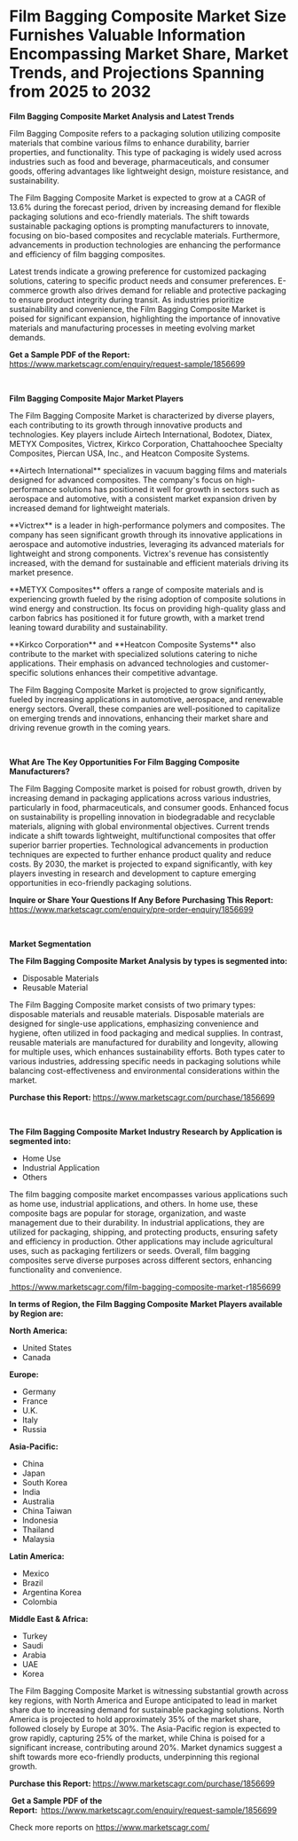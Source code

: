 <p><h1>Film Bagging Composite Market Size Furnishes Valuable Information Encompassing Market Share, Market Trends, and Projections Spanning from 2025 to 2032</h1></p><p><strong>Film Bagging Composite Market Analysis and Latest Trends</strong></p>
<p><p>Film Bagging Composite refers to a packaging solution utilizing composite materials that combine various films to enhance durability, barrier properties, and functionality. This type of packaging is widely used across industries such as food and beverage, pharmaceuticals, and consumer goods, offering advantages like lightweight design, moisture resistance, and sustainability.</p><p>The Film Bagging Composite Market is expected to grow at a CAGR of 13.6% during the forecast period, driven by increasing demand for flexible packaging solutions and eco-friendly materials. The shift towards sustainable packaging options is prompting manufacturers to innovate, focusing on bio-based composites and recyclable materials. Furthermore, advancements in production technologies are enhancing the performance and efficiency of film bagging composites.</p><p>Latest trends indicate a growing preference for customized packaging solutions, catering to specific product needs and consumer preferences. E-commerce growth also drives demand for reliable and protective packaging to ensure product integrity during transit. As industries prioritize sustainability and convenience, the Film Bagging Composite Market is poised for significant expansion, highlighting the importance of innovative materials and manufacturing processes in meeting evolving market demands.</p></p>
<p><strong>Get a Sample PDF of the Report:&nbsp;</strong> <a href="https://www.marketscagr.com/enquiry/request-sample/1856699?utm_campaign=2304&utm_medium=2&utm_source=Github&utm_content=ia&utm_term=27032025&utm_id=film-bagging-composite">https://www.marketscagr.com/enquiry/request-sample/1856699</a></p>
<p>&nbsp;</p>
<p><strong>Film Bagging Composite Major Market Players</strong></p>
<p><p>The Film Bagging Composite Market is characterized by diverse players, each contributing to its growth through innovative products and technologies. Key players include Airtech International, Bodotex, Diatex, METYX Composites, Victrex, Kirkco Corporation, Chattahoochee Specialty Composites, Piercan USA, Inc., and Heatcon Composite Systems.</p><p>**Airtech International** specializes in vacuum bagging films and materials designed for advanced composites. The company's focus on high-performance solutions has positioned it well for growth in sectors such as aerospace and automotive, with a consistent market expansion driven by increased demand for lightweight materials.</p><p>**Victrex** is a leader in high-performance polymers and composites. The company has seen significant growth through its innovative applications in aerospace and automotive industries, leveraging its advanced materials for lightweight and strong components. Victrex's revenue has consistently increased, with the demand for sustainable and efficient materials driving its market presence.</p><p>**METYX Composites** offers a range of composite materials and is experiencing growth fueled by the rising adoption of composite solutions in wind energy and construction. Its focus on providing high-quality glass and carbon fabrics has positioned it for future growth, with a market trend leaning toward durability and sustainability.</p><p>**Kirkco Corporation** and **Heatcon Composite Systems** also contribute to the market with specialized solutions catering to niche applications. Their emphasis on advanced technologies and customer-specific solutions enhances their competitive advantage.</p><p>The Film Bagging Composite Market is projected to grow significantly, fueled by increasing applications in automotive, aerospace, and renewable energy sectors. Overall, these companies are well-positioned to capitalize on emerging trends and innovations, enhancing their market share and driving revenue growth in the coming years.</p></p>
<p>&nbsp;</p>
<p><strong>What Are The Key Opportunities For Film Bagging Composite Manufacturers?</strong></p>
<p><p>The Film Bagging Composite market is poised for robust growth, driven by increasing demand in packaging applications across various industries, particularly in food, pharmaceuticals, and consumer goods. Enhanced focus on sustainability is propelling innovation in biodegradable and recyclable materials, aligning with global environmental objectives. Current trends indicate a shift towards lightweight, multifunctional composites that offer superior barrier properties. Technological advancements in production techniques are expected to further enhance product quality and reduce costs. By 2030, the market is projected to expand significantly, with key players investing in research and development to capture emerging opportunities in eco-friendly packaging solutions.</p></p>
<p><strong>Inquire or Share Your Questions If Any Before Purchasing This Report:</strong> <a href="https://www.marketscagr.com/enquiry/pre-order-enquiry/1856699?utm_campaign=2304&utm_medium=2&utm_source=Github&utm_content=ia&utm_term=27032025&utm_id=film-bagging-composite">https://www.marketscagr.com/enquiry/pre-order-enquiry/1856699</a></p>
<p>&nbsp;</p>
<p><strong>Market Segmentation</strong></p>
<p><strong>The Film Bagging Composite Market Analysis by types is segmented into:</strong></p>
<p><ul><li>Disposable Materials</li><li>Reusable Material</li></ul></p>
<p><p>The Film Bagging Composite market consists of two primary types: disposable materials and reusable materials. Disposable materials are designed for single-use applications, emphasizing convenience and hygiene, often utilized in food packaging and medical supplies. In contrast, reusable materials are manufactured for durability and longevity, allowing for multiple uses, which enhances sustainability efforts. Both types cater to various industries, addressing specific needs in packaging solutions while balancing cost-effectiveness and environmental considerations within the market.</p></p>
<p><strong>Purchase this Report:&nbsp;</strong><a href="https://www.marketscagr.com/purchase/1856699?utm_campaign=2304&utm_medium=2&utm_source=Github&utm_content=ia&utm_term=27032025&utm_id=film-bagging-composite">https://www.marketscagr.com/purchase/1856699</a></p>
<p>&nbsp;</p>
<p><strong>The Film Bagging Composite Market Industry Research by Application is segmented into:</strong></p>
<p><ul><li>Home Use</li><li>Industrial Application</li><li>Others</li></ul></p>
<p><p>The film bagging composite market encompasses various applications such as home use, industrial applications, and others. In home use, these composite bags are popular for storage, organization, and waste management due to their durability. In industrial applications, they are utilized for packaging, shipping, and protecting products, ensuring safety and efficiency in production. Other applications may include agricultural uses, such as packaging fertilizers or seeds. Overall, film bagging composites serve diverse purposes across different sectors, enhancing functionality and convenience.</p></p>
<p><a href="https://www.marketscagr.com/film-bagging-composite-market-r1856699?utm_campaign=2304&utm_medium=2&utm_source=Github&utm_content=ia&utm_term=27032025&utm_id=film-bagging-composite">&nbsp;https://www.marketscagr.com/film-bagging-composite-market-r1856699</a></p>
<p><strong>In terms of Region, the Film Bagging Composite Market Players available by Region are:</strong></p>
<p>
    <p> <strong> North America: </strong>
        <ul>
            <li>United States</li>
            <li>Canada</li>
        </ul>
        </p> 
    <p> <strong> Europe: </strong>
        <ul>
            <li>Germany</li>
            <li>France</li>
            <li>U.K.</li>
            <li>Italy</li>
            <li>Russia</li>
        </ul>
        </p> 
    <p> <strong> Asia-Pacific: </strong>
        <ul>
            <li>China</li>
            <li>Japan</li>
            <li>South Korea</li>
            <li>India</li>
            <li>Australia</li>
            <li>China Taiwan</li>
            <li>Indonesia</li>
            <li>Thailand</li>
            <li>Malaysia</li>
        </ul>
        </p> 
    <p> <strong> Latin America: </strong>
        <ul>
            <li>Mexico</li>
            <li>Brazil</li>
            <li>Argentina Korea</li>
            <li>Colombia</li>
        </ul>
        </p> 
    <p> <strong> Middle East & Africa: </strong>
        <ul>
            <li>Turkey</li>
            <li>Saudi</li>
            <li>Arabia</li>
            <li>UAE</li>
            <li>Korea</li>
        </ul>
    </p>
    </p>
<p><p>The Film Bagging Composite Market is witnessing substantial growth across key regions, with North America and Europe anticipated to lead in market share due to increasing demand for sustainable packaging solutions. North America is projected to hold approximately 35% of the market share, followed closely by Europe at 30%. The Asia-Pacific region is expected to grow rapidly, capturing 25% of the market, while China is poised for a significant increase, contributing around 20%. Market dynamics suggest a shift towards more eco-friendly products, underpinning this regional growth.</p></p>
<p><strong>Purchase this Report: </strong><a href="https://www.marketscagr.com/purchase/1856699?utm_campaign=2304&utm_medium=2&utm_source=Github&utm_content=ia&utm_term=27032025&utm_id=film-bagging-composite">https://www.marketscagr.com/purchase/1856699</a></p>
<p>&nbsp;<strong>Get a Sample PDF of the Report:&nbsp;&nbsp;</strong><a href="https://www.marketscagr.com/enquiry/request-sample/1856699?utm_campaign=2304&utm_medium=2&utm_source=Github&utm_content=ia&utm_term=27032025&utm_id=film-bagging-composite">https://www.marketscagr.com/enquiry/request-sample/1856699</a></p>
<p><strong></strong></p>
<p>Check more reports on <a href="https://www.marketscagr.com/?utm_campaign=2304&utm_medium=2&utm_source=Github&utm_content=ia&utm_term=27032025&utm_id=film-bagging-composite">https://www.marketscagr.com/</a></p>